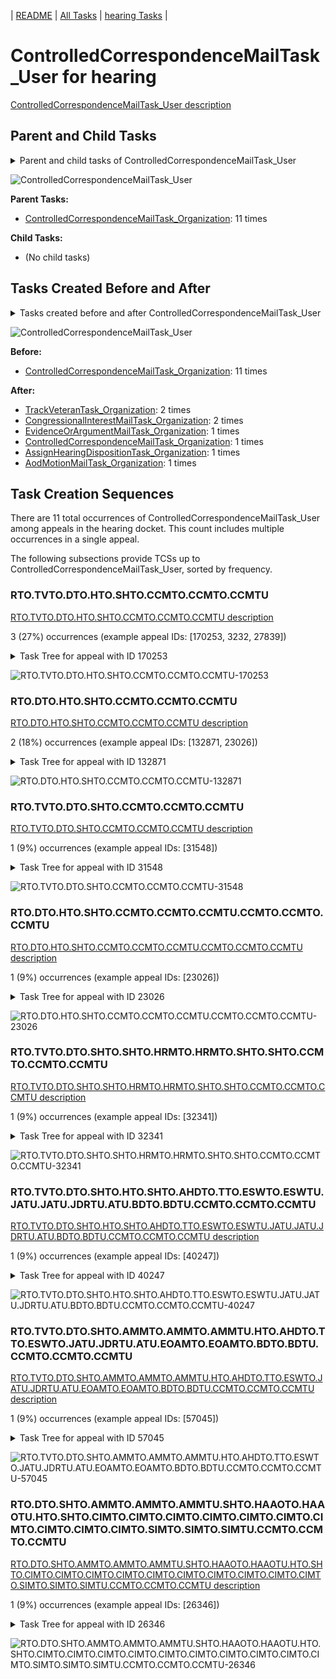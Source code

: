 <!-- DO NOT EDIT THIS FILE.  This file is autogenerated. -->
| [README](../README.md) | [All Tasks](../alltasks.md) | [hearing Tasks](tasklist.md) |

# ControlledCorrespondenceMailTask_User for hearing

[ControlledCorrespondenceMailTask_User description](../descr/ControlledCorrespondenceMailTask_User.md)

## Parent and Child Tasks

<details><summary markdown='span'>Parent and child tasks of ControlledCorrespondenceMailTask_User
</summary>

```
digraph G {
rankdir=LR;
node [shape=box]
"ControlledCorrespondenceMailTask_Organization" -> "ControlledCorrespondenceMailTask_User" [label=11]
}
```
</details>

![ControlledCorrespondenceMailTask_User](dot/ControlledCorrespondenceMailTask_User-parentchild.dot.png)

**Parent Tasks:**

   * [ControlledCorrespondenceMailTask_Organization](ControlledCorrespondenceMailTask_Organization.md): 11 times

**Child Tasks:**

   * (No child tasks)

## Tasks Created Before and After

<details><summary markdown='span'>Tasks created before and after ControlledCorrespondenceMailTask_User</summary>

```
digraph G {
rankdir=LR;

"ControlledCorrespondenceMailTask_User" -> "TrackVeteranTask_Organization" [label=2]
"ControlledCorrespondenceMailTask_User" -> "CongressionalInterestMailTask_Organization" [label=2]
"ControlledCorrespondenceMailTask_User" -> "EvidenceOrArgumentMailTask_Organization" [label=1]
"ControlledCorrespondenceMailTask_User" -> "ControlledCorrespondenceMailTask_Organization" [label=1]
"ControlledCorrespondenceMailTask_User" -> "AssignHearingDispositionTask_Organization" [label=1]
"ControlledCorrespondenceMailTask_User" -> "AodMotionMailTask_Organization" [label=1]
"ControlledCorrespondenceMailTask_Organization" -> "ControlledCorrespondenceMailTask_User" [label=11]
}
```
</details>

![ControlledCorrespondenceMailTask_User](dot/ControlledCorrespondenceMailTask_User.dot.png)

**Before:**

   * [ControlledCorrespondenceMailTask_Organization](ControlledCorrespondenceMailTask_Organization.md): 11 times

**After:**

   * [TrackVeteranTask_Organization](TrackVeteranTask_Organization.md): 2 times
   * [CongressionalInterestMailTask_Organization](CongressionalInterestMailTask_Organization.md): 2 times
   * [EvidenceOrArgumentMailTask_Organization](EvidenceOrArgumentMailTask_Organization.md): 1 times
   * [ControlledCorrespondenceMailTask_Organization](ControlledCorrespondenceMailTask_Organization.md): 1 times
   * [AssignHearingDispositionTask_Organization](AssignHearingDispositionTask_Organization.md): 1 times
   * [AodMotionMailTask_Organization](AodMotionMailTask_Organization.md): 1 times

## Task Creation Sequences

There are 11 total occurrences of ControlledCorrespondenceMailTask_User among appeals in the hearing docket.  This count includes multiple occurrences in a single appeal.

The following subsections provide TCSs up to ControlledCorrespondenceMailTask_User, sorted by frequency.

### RTO.TVTO.DTO.HTO.SHTO.CCMTO.CCMTO.CCMTU

[RTO.TVTO.DTO.HTO.SHTO.CCMTO.CCMTO.CCMTU description](../descr/RTO.TVTO.DTO.HTO.SHTO.CCMTO.CCMTO.CCMTU.md)

3 (27%) occurrences (example appeal IDs: [170253, 3232, 27839])

<details><summary markdown='span'>Task Tree for appeal with ID 170253</summary>

```
@startuml
skinparam {
  ObjectBorderColor #555
  ObjectBorderThickness 0
  ObjectFontStyle bold
  ObjectFontSize 14
  ObjectAttributeFontColor #333
  ObjectAttributeFontSize 12
}
  object 0.RootTask #8dd3c7 {
Organization
}
  object 1.TrackVeteranTask #bebada {
Organization
}
  object 2.DistributionTask #ffffb3 {
Organization
}
  object 3.HearingTask #fb8072 {
Organization
}
  object 4.ScheduleHearingTask #80b1d3 {
Organization
}
  object 5.ControlledCorrespondenceMailTask #ffffb3 {
Organization
}
  object 6.ControlledCorrespondenceMailTask #ffffb3 {
Organization
}
  object 7.ControlledCorrespondenceMailTask #ffffb3 {
User  <back:white>    </back>
}
0.RootTask -- 1.TrackVeteranTask
0.RootTask -- 2.DistributionTask
2.DistributionTask -- 3.HearingTask
3.HearingTask -- 4.ScheduleHearingTask
0.RootTask -- 5.ControlledCorrespondenceMailTask
5.ControlledCorrespondenceMailTask -- 6.ControlledCorrespondenceMailTask
6.ControlledCorrespondenceMailTask -- 7.ControlledCorrespondenceMailTask
@enduml
```
</details>

![RTO.TVTO.DTO.HTO.SHTO.CCMTO.CCMTO.CCMTU-170253](uml/RTO.TVTO.DTO.HTO.SHTO.CCMTO.CCMTO.CCMTU-170253.png)

### RTO.DTO.HTO.SHTO.CCMTO.CCMTO.CCMTU

[RTO.DTO.HTO.SHTO.CCMTO.CCMTO.CCMTU description](../descr/RTO.DTO.HTO.SHTO.CCMTO.CCMTO.CCMTU.md)

2 (18%) occurrences (example appeal IDs: [132871, 23026])

<details><summary markdown='span'>Task Tree for appeal with ID 132871</summary>

```
@startuml
skinparam {
  ObjectBorderColor #555
  ObjectBorderThickness 0
  ObjectFontStyle bold
  ObjectFontSize 14
  ObjectAttributeFontColor #333
  ObjectAttributeFontSize 12
}
  object 0.RootTask #8dd3c7 {
Organization
}
  object 1.DistributionTask #ffffb3 {
Organization
}
  object 2.HearingTask #fb8072 {
Organization
}
  object 3.ScheduleHearingTask #80b1d3 {
Organization
}
  object 4.HearingAdminActionVerifyAddressTask #ffed6f {
Organization
}
  object 5.ControlledCorrespondenceMailTask #ffffb3 {
Organization
}
  object 6.ControlledCorrespondenceMailTask #ffffb3 {
Organization
}
  object 7.ControlledCorrespondenceMailTask #ffffb3 {
User  <back:white>    </back>
}
  object 8.ControlledCorrespondenceMailTask #ffffb3 {
User  <back:white>    </back>
}
  object 9.EvidenceOrArgumentMailTask #ffffb3 {
Organization
}
  object 10.EvidenceOrArgumentMailTask #ffffb3 {
Organization
}
  object 11.EvidenceOrArgumentMailTask #ffffb3 {
Organization
}
  object 12.EvidenceOrArgumentMailTask #ffffb3 {
Organization
}
  object 13.EvidenceOrArgumentMailTask #ffffb3 {
Organization
}
0.RootTask -- 1.DistributionTask
1.DistributionTask -- 2.HearingTask
2.HearingTask -- 3.ScheduleHearingTask
3.ScheduleHearingTask -- 4.HearingAdminActionVerifyAddressTask
0.RootTask -- 5.ControlledCorrespondenceMailTask
5.ControlledCorrespondenceMailTask -- 6.ControlledCorrespondenceMailTask
6.ControlledCorrespondenceMailTask -- 7.ControlledCorrespondenceMailTask
6.ControlledCorrespondenceMailTask -- 8.ControlledCorrespondenceMailTask
0.RootTask -- 9.EvidenceOrArgumentMailTask
0.RootTask -- 10.EvidenceOrArgumentMailTask
0.RootTask -- 11.EvidenceOrArgumentMailTask
0.RootTask -- 12.EvidenceOrArgumentMailTask
0.RootTask -- 13.EvidenceOrArgumentMailTask
@enduml
```
</details>

![RTO.DTO.HTO.SHTO.CCMTO.CCMTO.CCMTU-132871](uml/RTO.DTO.HTO.SHTO.CCMTO.CCMTO.CCMTU-132871.png)

### RTO.TVTO.DTO.SHTO.CCMTO.CCMTO.CCMTU

[RTO.TVTO.DTO.SHTO.CCMTO.CCMTO.CCMTU description](../descr/RTO.TVTO.DTO.SHTO.CCMTO.CCMTO.CCMTU.md)

1 (9%) occurrences (example appeal IDs: [31548])

<details><summary markdown='span'>Task Tree for appeal with ID 31548</summary>

```
@startuml
skinparam {
  ObjectBorderColor #555
  ObjectBorderThickness 0
  ObjectFontStyle bold
  ObjectFontSize 14
  ObjectAttributeFontColor #333
  ObjectAttributeFontSize 12
}
  object 0.RootTask #8dd3c7 {
Organization
}
  object 1.TrackVeteranTask #bebada {
Organization
}
  object 2.DistributionTask #ffffb3 {
Organization
}
  object 3.HearingTask #fb8072 {
Organization
}
  object 4.ScheduleHearingTask #80b1d3 {
Organization
}
  object 5.ControlledCorrespondenceMailTask #ffffb3 {
Organization
}
  object 6.ControlledCorrespondenceMailTask #ffffb3 {
Organization
}
  object 7.ControlledCorrespondenceMailTask #ffffb3 {
User  <back:white>    </back>
}
  object 8.AodMotionMailTask #d9d9d9 {
Organization
}
  object 9.AodMotionMailTask #d9d9d9 {
Organization
}
  object 10.AodMotionMailTask #d9d9d9 {
User
}
  object 11.HearingAdminActionVerifyAddressTask #ffed6f {
Organization
}
  object 12.AssignHearingDispositionTask #8dd3c7 {
Organization
}
  object 13.HearingTask #fb8072 {
Organization
}
  object 14.ScheduleHearingTask #80b1d3 {
Organization
}
  object 15.AssignHearingDispositionTask #8dd3c7 {
Organization
}
  object 16.NoShowHearingTask #b3de69 {
Organization
}
  object 17.TimedHoldTask #fccde5 {
Organization
}
  object 18.EvidenceSubmissionWindowTask #fccde5 {
Organization
}
  object 19.JudgeAssignTask #ccebc5 {
User
}
  object 20.JudgeDecisionReviewTask #d9d9d9 {
User
}
  object 21.AttorneyTask #bc80bd {
User
}
  object 22.IhpColocatedTask #bc80bd {
Organization
}
  object 23.IhpColocatedTask #bc80bd {
User
}
  object 24.TimedHoldTask #fccde5 {
User
}
  object 25.JudgeDecisionReviewTask #d9d9d9 {
User
}
  object 26.BvaDispatchTask #b3de69 {
Organization
}
  object 27.BvaDispatchTask #b3de69 {
User
}
0.RootTask -- 1.TrackVeteranTask
0.RootTask -- 2.DistributionTask
2.DistributionTask -- 3.HearingTask
3.HearingTask -- 4.ScheduleHearingTask
0.RootTask -- 5.ControlledCorrespondenceMailTask
5.ControlledCorrespondenceMailTask -- 6.ControlledCorrespondenceMailTask
6.ControlledCorrespondenceMailTask -- 7.ControlledCorrespondenceMailTask
0.RootTask -- 8.AodMotionMailTask
8.AodMotionMailTask -- 9.AodMotionMailTask
9.AodMotionMailTask -- 10.AodMotionMailTask
4.ScheduleHearingTask -- 11.HearingAdminActionVerifyAddressTask
3.HearingTask -- 12.AssignHearingDispositionTask
2.DistributionTask -- 13.HearingTask
13.HearingTask -- 14.ScheduleHearingTask
13.HearingTask -- 15.AssignHearingDispositionTask
15.AssignHearingDispositionTask -- 16.NoShowHearingTask
16.NoShowHearingTask -- 17.TimedHoldTask
13.HearingTask -- 18.EvidenceSubmissionWindowTask
0.RootTask -- 19.JudgeAssignTask
0.RootTask -- 20.JudgeDecisionReviewTask
25.JudgeDecisionReviewTask -- 21.AttorneyTask
21.AttorneyTask -- 22.IhpColocatedTask
22.IhpColocatedTask -- 23.IhpColocatedTask
23.IhpColocatedTask -- 24.TimedHoldTask
0.RootTask -- 25.JudgeDecisionReviewTask
0.RootTask -- 26.BvaDispatchTask
26.BvaDispatchTask -- 27.BvaDispatchTask
@enduml
```
</details>

![RTO.TVTO.DTO.SHTO.CCMTO.CCMTO.CCMTU-31548](uml/RTO.TVTO.DTO.SHTO.CCMTO.CCMTO.CCMTU-31548.png)

### RTO.DTO.HTO.SHTO.CCMTO.CCMTO.CCMTU.CCMTO.CCMTO.CCMTU

[RTO.DTO.HTO.SHTO.CCMTO.CCMTO.CCMTU.CCMTO.CCMTO.CCMTU description](../descr/RTO.DTO.HTO.SHTO.CCMTO.CCMTO.CCMTU.CCMTO.CCMTO.CCMTU.md)

1 (9%) occurrences (example appeal IDs: [23026])

<details><summary markdown='span'>Task Tree for appeal with ID 23026</summary>

```
@startuml
skinparam {
  ObjectBorderColor #555
  ObjectBorderThickness 0
  ObjectFontStyle bold
  ObjectFontSize 14
  ObjectAttributeFontColor #333
  ObjectAttributeFontSize 12
}
  object 0.RootTask #8dd3c7 {
Organization
}
  object 1.TrackVeteranTask #bebada {
Organization
}
  object 2.DistributionTask #ffffb3 {
Organization
}
  object 3.HearingTask #fb8072 {
Organization
}
  object 4.ScheduleHearingTask #80b1d3 {
Organization
}
  object 5.HearingAdminActionVerifyAddressTask #ffed6f {
Organization
}
  object 6.ControlledCorrespondenceMailTask #ffffb3 {
Organization
}
  object 7.ControlledCorrespondenceMailTask #ffffb3 {
Organization
}
  object 8.ControlledCorrespondenceMailTask #ffffb3 {
User  <back:white>    </back>
}
  object 9.ControlledCorrespondenceMailTask #ffffb3 {
Organization
}
  object 10.ControlledCorrespondenceMailTask #ffffb3 {
Organization
}
  object 11.ControlledCorrespondenceMailTask #ffffb3 {
User  <back:white>    </back>
}
  object 12.CongressionalInterestMailTask #fccde5 {
Organization
}
  object 13.CongressionalInterestMailTask #fccde5 {
Organization
}
  object 14.CongressionalInterestMailTask #fccde5 {
Organization
}
  object 15.CongressionalInterestMailTask #fccde5 {
Organization
}
  object 16.TrackVeteranTask #bebada {
Organization
}
  object 17.TrackVeteranTask #bebada {
Organization
}
  object 18.TrackVeteranTask #bebada {
Organization
}
0.RootTask -- 1.TrackVeteranTask
0.RootTask -- 2.DistributionTask
2.DistributionTask -- 3.HearingTask
3.HearingTask -- 4.ScheduleHearingTask
4.ScheduleHearingTask -- 5.HearingAdminActionVerifyAddressTask
0.RootTask -- 6.ControlledCorrespondenceMailTask
6.ControlledCorrespondenceMailTask -- 7.ControlledCorrespondenceMailTask
7.ControlledCorrespondenceMailTask -- 8.ControlledCorrespondenceMailTask
0.RootTask -- 9.ControlledCorrespondenceMailTask
9.ControlledCorrespondenceMailTask -- 10.ControlledCorrespondenceMailTask
10.ControlledCorrespondenceMailTask -- 11.ControlledCorrespondenceMailTask
2.DistributionTask -- 12.CongressionalInterestMailTask
12.CongressionalInterestMailTask -- 13.CongressionalInterestMailTask
2.DistributionTask -- 14.CongressionalInterestMailTask
14.CongressionalInterestMailTask -- 15.CongressionalInterestMailTask
0.RootTask -- 16.TrackVeteranTask
0.RootTask -- 17.TrackVeteranTask
0.RootTask -- 18.TrackVeteranTask
@enduml
```
</details>

![RTO.DTO.HTO.SHTO.CCMTO.CCMTO.CCMTU.CCMTO.CCMTO.CCMTU-23026](uml/RTO.DTO.HTO.SHTO.CCMTO.CCMTO.CCMTU.CCMTO.CCMTO.CCMTU-23026.png)

### RTO.TVTO.DTO.SHTO.SHTO.HRMTO.HRMTO.SHTO.SHTO.CCMTO.CCMTO.CCMTU

[RTO.TVTO.DTO.SHTO.SHTO.HRMTO.HRMTO.SHTO.SHTO.CCMTO.CCMTO.CCMTU description](../descr/RTO.TVTO.DTO.SHTO.SHTO.HRMTO.HRMTO.SHTO.SHTO.CCMTO.CCMTO.CCMTU.md)

1 (9%) occurrences (example appeal IDs: [32341])

<details><summary markdown='span'>Task Tree for appeal with ID 32341</summary>

```
@startuml
skinparam {
  ObjectBorderColor #555
  ObjectBorderThickness 0
  ObjectFontStyle bold
  ObjectFontSize 14
  ObjectAttributeFontColor #333
  ObjectAttributeFontSize 12
}
  object 0.RootTask #8dd3c7 {
Organization
}
  object 1.TrackVeteranTask #bebada {
Organization
}
  object 2.DistributionTask #ffffb3 {
Organization
}
  object 3.HearingTask #fb8072 {
Organization
}
  object 4.ScheduleHearingTask #80b1d3 {
Organization
}
  object 5.AssignHearingDispositionTask #8dd3c7 {
Organization
}
  object 6.HearingTask #fb8072 {
Organization
}
  object 7.AssignHearingDispositionTask #8dd3c7 {
Organization
}
  object 8.HearingTask #fb8072 {
Organization
}
  object 9.ScheduleHearingTask #80b1d3 {
Organization
}
  object 10.AssignHearingDispositionTask #8dd3c7 {
Organization
}
  object 11.HearingRelatedMailTask #8dd3c7 {
Organization
}
  object 12.HearingRelatedMailTask #8dd3c7 {
Organization
}
  object 13.HearingTask #fb8072 {
Organization
}
  object 14.ScheduleHearingTask #80b1d3 {
Organization
}
  object 15.AssignHearingDispositionTask #8dd3c7 {
Organization
}
  object 16.HearingTask #fb8072 {
Organization
}
  object 17.ScheduleHearingTask #80b1d3 {
Organization
}
  object 18.AssignHearingDispositionTask #8dd3c7 {
Organization
}
  object 19.ControlledCorrespondenceMailTask #ffffb3 {
Organization
}
  object 20.ControlledCorrespondenceMailTask #ffffb3 {
Organization
}
  object 21.ControlledCorrespondenceMailTask #ffffb3 {
User  <back:white>    </back>
}
  object 22.CongressionalInterestMailTask #fccde5 {
Organization
}
  object 23.CongressionalInterestMailTask #fccde5 {
Organization
}
  object 24.HearingTask #fb8072 {
Organization
}
  object 25.AssignHearingDispositionTask #8dd3c7 {
Organization
}
  object 26.HearingTask #fb8072 {
Organization
}
  object 27.ScheduleHearingTask #80b1d3 {
Organization
}
  object 28.TimedHoldTask #fccde5 {
Organization
}
  object 29.EvidenceSubmissionWindowTask #fccde5 {
Organization
}
  object 30.JudgeAssignTask #ccebc5 {
User
}
  object 31.JudgeDecisionReviewTask #d9d9d9 {
User
}
  object 32.AttorneyTask #bc80bd {
User
}
  object 33.BvaDispatchTask #b3de69 {
Organization
}
  object 34.BvaDispatchTask #b3de69 {
User
}
0.RootTask -- 1.TrackVeteranTask
0.RootTask -- 2.DistributionTask
2.DistributionTask -- 3.HearingTask
3.HearingTask -- 4.ScheduleHearingTask
3.HearingTask -- 5.AssignHearingDispositionTask
2.DistributionTask -- 6.HearingTask
6.HearingTask -- 7.AssignHearingDispositionTask
2.DistributionTask -- 8.HearingTask
8.HearingTask -- 9.ScheduleHearingTask
8.HearingTask -- 10.AssignHearingDispositionTask
2.DistributionTask -- 11.HearingRelatedMailTask
11.HearingRelatedMailTask -- 12.HearingRelatedMailTask
2.DistributionTask -- 13.HearingTask
13.HearingTask -- 14.ScheduleHearingTask
13.HearingTask -- 15.AssignHearingDispositionTask
2.DistributionTask -- 16.HearingTask
16.HearingTask -- 17.ScheduleHearingTask
16.HearingTask -- 18.AssignHearingDispositionTask
0.RootTask -- 19.ControlledCorrespondenceMailTask
19.ControlledCorrespondenceMailTask -- 20.ControlledCorrespondenceMailTask
20.ControlledCorrespondenceMailTask -- 21.ControlledCorrespondenceMailTask
2.DistributionTask -- 22.CongressionalInterestMailTask
22.CongressionalInterestMailTask -- 23.CongressionalInterestMailTask
2.DistributionTask -- 24.HearingTask
24.HearingTask -- 25.AssignHearingDispositionTask
2.DistributionTask -- 26.HearingTask
26.HearingTask -- 27.ScheduleHearingTask
27.ScheduleHearingTask -- 28.TimedHoldTask
26.HearingTask -- 29.EvidenceSubmissionWindowTask
0.RootTask -- 30.JudgeAssignTask
0.RootTask -- 31.JudgeDecisionReviewTask
31.JudgeDecisionReviewTask -- 32.AttorneyTask
0.RootTask -- 33.BvaDispatchTask
33.BvaDispatchTask -- 34.BvaDispatchTask
@enduml
```
</details>

![RTO.TVTO.DTO.SHTO.SHTO.HRMTO.HRMTO.SHTO.SHTO.CCMTO.CCMTO.CCMTU-32341](uml/RTO.TVTO.DTO.SHTO.SHTO.HRMTO.HRMTO.SHTO.SHTO.CCMTO.CCMTO.CCMTU-32341.png)

### RTO.TVTO.DTO.SHTO.HTO.SHTO.AHDTO.TTO.ESWTO.ESWTU.JATU.JATU.JDRTU.ATU.BDTO.BDTU.CCMTO.CCMTO.CCMTU

[RTO.TVTO.DTO.SHTO.HTO.SHTO.AHDTO.TTO.ESWTO.ESWTU.JATU.JATU.JDRTU.ATU.BDTO.BDTU.CCMTO.CCMTO.CCMTU description](../descr/RTO.TVTO.DTO.SHTO.HTO.SHTO.AHDTO.TTO.ESWTO.ESWTU.JATU.JATU.JDRTU.ATU.BDTO.BDTU.CCMTO.CCMTO.CCMTU.md)

1 (9%) occurrences (example appeal IDs: [40247])

<details><summary markdown='span'>Task Tree for appeal with ID 40247</summary>

```
@startuml
skinparam {
  ObjectBorderColor #555
  ObjectBorderThickness 0
  ObjectFontStyle bold
  ObjectFontSize 14
  ObjectAttributeFontColor #333
  ObjectAttributeFontSize 12
}
  object 0.RootTask #8dd3c7 {
Organization
}
  object 1.TrackVeteranTask #bebada {
Organization
}
  object 2.DistributionTask #ffffb3 {
Organization
}
  object 3.HearingTask #fb8072 {
Organization
}
  object 4.ScheduleHearingTask #80b1d3 {
Organization
}
  object 5.HearingAdminActionVerifyAddressTask #ffed6f {
Organization
}
  object 6.AssignHearingDispositionTask #8dd3c7 {
Organization
}
  object 7.HearingTask #fb8072 {
Organization
}
  object 8.ScheduleHearingTask #80b1d3 {
Organization
}
  object 9.AssignHearingDispositionTask #8dd3c7 {
Organization
}
  object 10.TranscriptionTask #fb8072 {
Organization
}
  object 11.EvidenceSubmissionWindowTask #fccde5 {
Organization
}
  object 12.EvidenceSubmissionWindowTask #fccde5 {
User
}
  object 13.JudgeAssignTask #ccebc5 {
User
}
  object 14.JudgeDecisionReviewTask #d9d9d9 {
User
}
  object 15.AttorneyTask #bc80bd {
User
}
  object 16.JudgeAssignTask #ccebc5 {
User
}
  object 17.JudgeAssignTask #ccebc5 {
User
}
  object 18.JudgeDecisionReviewTask #d9d9d9 {
User
}
  object 19.AttorneyTask #bc80bd {
User
}
  object 20.BvaDispatchTask #b3de69 {
Organization
}
  object 21.BvaDispatchTask #b3de69 {
User
}
  object 22.ControlledCorrespondenceMailTask #ffffb3 {
Organization
}
  object 23.ControlledCorrespondenceMailTask #ffffb3 {
Organization
}
  object 24.ControlledCorrespondenceMailTask #ffffb3 {
User  <back:white>    </back>
}
0.RootTask -- 1.TrackVeteranTask
0.RootTask -- 2.DistributionTask
2.DistributionTask -- 3.HearingTask
3.HearingTask -- 4.ScheduleHearingTask
4.ScheduleHearingTask -- 5.HearingAdminActionVerifyAddressTask
3.HearingTask -- 6.AssignHearingDispositionTask
2.DistributionTask -- 7.HearingTask
7.HearingTask -- 8.ScheduleHearingTask
7.HearingTask -- 9.AssignHearingDispositionTask
9.AssignHearingDispositionTask -- 10.TranscriptionTask
9.AssignHearingDispositionTask -- 11.EvidenceSubmissionWindowTask
11.EvidenceSubmissionWindowTask -- 12.EvidenceSubmissionWindowTask
0.RootTask -- 13.JudgeAssignTask
0.RootTask -- 14.JudgeDecisionReviewTask
14.JudgeDecisionReviewTask -- 15.AttorneyTask
0.RootTask -- 16.JudgeAssignTask
0.RootTask -- 17.JudgeAssignTask
0.RootTask -- 18.JudgeDecisionReviewTask
18.JudgeDecisionReviewTask -- 19.AttorneyTask
0.RootTask -- 20.BvaDispatchTask
20.BvaDispatchTask -- 21.BvaDispatchTask
0.RootTask -- 22.ControlledCorrespondenceMailTask
22.ControlledCorrespondenceMailTask -- 23.ControlledCorrespondenceMailTask
23.ControlledCorrespondenceMailTask -- 24.ControlledCorrespondenceMailTask
@enduml
```
</details>

![RTO.TVTO.DTO.SHTO.HTO.SHTO.AHDTO.TTO.ESWTO.ESWTU.JATU.JATU.JDRTU.ATU.BDTO.BDTU.CCMTO.CCMTO.CCMTU-40247](uml/RTO.TVTO.DTO.SHTO.HTO.SHTO.AHDTO.TTO.ESWTO.ESWTU.JATU.JATU.JDRTU.ATU.BDTO.BDTU.CCMTO.CCMTO.CCMTU-40247.png)

### RTO.TVTO.DTO.SHTO.AMMTO.AMMTO.AMMTU.HTO.AHDTO.TTO.ESWTO.JATU.JDRTU.ATU.EOAMTO.EOAMTO.BDTO.BDTU.CCMTO.CCMTO.CCMTU

[RTO.TVTO.DTO.SHTO.AMMTO.AMMTO.AMMTU.HTO.AHDTO.TTO.ESWTO.JATU.JDRTU.ATU.EOAMTO.EOAMTO.BDTO.BDTU.CCMTO.CCMTO.CCMTU description](../descr/RTO.TVTO.DTO.SHTO.AMMTO.AMMTO.AMMTU.HTO.AHDTO.TTO.ESWTO.JATU.JDRTU.ATU.EOAMTO.EOAMTO.BDTO.BDTU.CCMTO.CCMTO.CCMTU.md)

1 (9%) occurrences (example appeal IDs: [57045])

<details><summary markdown='span'>Task Tree for appeal with ID 57045</summary>

```
@startuml
skinparam {
  ObjectBorderColor #555
  ObjectBorderThickness 0
  ObjectFontStyle bold
  ObjectFontSize 14
  ObjectAttributeFontColor #333
  ObjectAttributeFontSize 12
}
  object 0.RootTask #8dd3c7 {
Organization
}
  object 1.TrackVeteranTask #bebada {
Organization
}
  object 2.DistributionTask #ffffb3 {
Organization
}
  object 3.HearingTask #fb8072 {
Organization
}
  object 4.ScheduleHearingTask #80b1d3 {
Organization
}
  object 5.AodMotionMailTask #d9d9d9 {
Organization
}
  object 6.AodMotionMailTask #d9d9d9 {
Organization
}
  object 7.AodMotionMailTask #d9d9d9 {
User
}
  object 8.AssignHearingDispositionTask #8dd3c7 {
Organization
}
  object 9.HearingTask #fb8072 {
Organization
}
  object 10.AssignHearingDispositionTask #8dd3c7 {
Organization
}
  object 11.TranscriptionTask #fb8072 {
Organization
}
  object 12.EvidenceSubmissionWindowTask #fccde5 {
Organization
}
  object 13.JudgeAssignTask #ccebc5 {
User
}
  object 14.JudgeDecisionReviewTask #d9d9d9 {
User
}
  object 15.AttorneyTask #bc80bd {
User
}
  object 16.EvidenceOrArgumentMailTask #ffffb3 {
Organization
}
  object 17.EvidenceOrArgumentMailTask #ffffb3 {
Organization
}
  object 18.BvaDispatchTask #b3de69 {
Organization
}
  object 19.BvaDispatchTask #b3de69 {
User
}
  object 20.ControlledCorrespondenceMailTask #ffffb3 {
Organization
}
  object 21.ControlledCorrespondenceMailTask #ffffb3 {
Organization
}
  object 22.ControlledCorrespondenceMailTask #ffffb3 {
User  <back:white>    </back>
}
0.RootTask -- 1.TrackVeteranTask
0.RootTask -- 2.DistributionTask
2.DistributionTask -- 3.HearingTask
3.HearingTask -- 4.ScheduleHearingTask
0.RootTask -- 5.AodMotionMailTask
5.AodMotionMailTask -- 6.AodMotionMailTask
6.AodMotionMailTask -- 7.AodMotionMailTask
3.HearingTask -- 8.AssignHearingDispositionTask
2.DistributionTask -- 9.HearingTask
9.HearingTask -- 10.AssignHearingDispositionTask
10.AssignHearingDispositionTask -- 11.TranscriptionTask
10.AssignHearingDispositionTask -- 12.EvidenceSubmissionWindowTask
0.RootTask -- 13.JudgeAssignTask
0.RootTask -- 14.JudgeDecisionReviewTask
14.JudgeDecisionReviewTask -- 15.AttorneyTask
0.RootTask -- 16.EvidenceOrArgumentMailTask
16.EvidenceOrArgumentMailTask -- 17.EvidenceOrArgumentMailTask
0.RootTask -- 18.BvaDispatchTask
18.BvaDispatchTask -- 19.BvaDispatchTask
0.RootTask -- 20.ControlledCorrespondenceMailTask
20.ControlledCorrespondenceMailTask -- 21.ControlledCorrespondenceMailTask
21.ControlledCorrespondenceMailTask -- 22.ControlledCorrespondenceMailTask
@enduml
```
</details>

![RTO.TVTO.DTO.SHTO.AMMTO.AMMTO.AMMTU.HTO.AHDTO.TTO.ESWTO.JATU.JDRTU.ATU.EOAMTO.EOAMTO.BDTO.BDTU.CCMTO.CCMTO.CCMTU-57045](uml/RTO.TVTO.DTO.SHTO.AMMTO.AMMTO.AMMTU.HTO.AHDTO.TTO.ESWTO.JATU.JDRTU.ATU.EOAMTO.EOAMTO.BDTO.BDTU.CCMTO.CCMTO.CCMTU-57045.png)

### RTO.DTO.SHTO.AMMTO.AMMTO.AMMTU.SHTO.HAAOTO.HAAOTU.HTO.SHTO.CIMTO.CIMTO.CIMTO.CIMTO.CIMTO.CIMTO.CIMTO.CIMTO.CIMTO.CIMTO.SIMTO.SIMTO.SIMTU.CCMTO.CCMTO.CCMTU

[RTO.DTO.SHTO.AMMTO.AMMTO.AMMTU.SHTO.HAAOTO.HAAOTU.HTO.SHTO.CIMTO.CIMTO.CIMTO.CIMTO.CIMTO.CIMTO.CIMTO.CIMTO.CIMTO.CIMTO.SIMTO.SIMTO.SIMTU.CCMTO.CCMTO.CCMTU description](../descr/RTO.DTO.SHTO.AMMTO.AMMTO.AMMTU.SHTO.HAAOTO.HAAOTU.HTO.SHTO.CIMTO.CIMTO.CIMTO.CIMTO.CIMTO.CIMTO.CIMTO.CIMTO.CIMTO.CIMTO.SIMTO.SIMTO.SIMTU.CCMTO.CCMTO.CCMTU.md)

1 (9%) occurrences (example appeal IDs: [26346])

<details><summary markdown='span'>Task Tree for appeal with ID 26346</summary>

```
@startuml
skinparam {
  ObjectBorderColor #555
  ObjectBorderThickness 0
  ObjectFontStyle bold
  ObjectFontSize 14
  ObjectAttributeFontColor #333
  ObjectAttributeFontSize 12
}
  object 0.RootTask #8dd3c7 {
Organization
}
  object 1.TrackVeteranTask #bebada {
Organization
}
  object 2.DistributionTask #ffffb3 {
Organization
}
  object 3.HearingTask #fb8072 {
Organization
}
  object 4.ScheduleHearingTask #80b1d3 {
Organization
}
  object 5.HearingAdminActionVerifyAddressTask #ffed6f {
Organization
}
  object 6.AodMotionMailTask #d9d9d9 {
Organization
}
  object 7.AodMotionMailTask #d9d9d9 {
Organization
}
  object 8.AodMotionMailTask #d9d9d9 {
User
}
  object 9.AssignHearingDispositionTask #8dd3c7 {
Organization
}
  object 10.HearingTask #fb8072 {
Organization
}
  object 11.ScheduleHearingTask #80b1d3 {
Organization
}
  object 12.HearingAdminActionOtherTask #b3de69 {
Organization
}
  object 13.HearingAdminActionOtherTask #b3de69 {
User
}
  object 14.AssignHearingDispositionTask #8dd3c7 {
Organization
}
  object 15.HearingTask #fb8072 {
Organization
}
  object 16.ScheduleHearingTask #80b1d3 {
Organization
}
  object 17.HearingAdminActionOtherTask #b3de69 {
Organization
}
  object 18.HearingAdminActionOtherTask #b3de69 {
User
}
  object 19.CongressionalInterestMailTask #fccde5 {
Organization
}
  object 20.CongressionalInterestMailTask #fccde5 {
Organization
}
  object 21.HearingAdminActionOtherTask #b3de69 {
User
}
  object 22.CongressionalInterestMailTask #fccde5 {
Organization
}
  object 23.CongressionalInterestMailTask #fccde5 {
Organization
}
  object 24.CongressionalInterestMailTask #fccde5 {
Organization
}
  object 25.CongressionalInterestMailTask #fccde5 {
Organization
}
  object 26.CongressionalInterestMailTask #fccde5 {
Organization
}
  object 27.CongressionalInterestMailTask #fccde5 {
Organization
}
  object 28.CongressionalInterestMailTask #fccde5 {
Organization
}
  object 29.CongressionalInterestMailTask #fccde5 {
Organization
}
  object 30.StatusInquiryMailTask #fb8072 {
Organization
}
  object 31.StatusInquiryMailTask #fb8072 {
Organization
}
  object 32.StatusInquiryMailTask #fb8072 {
User
}
  object 33.ControlledCorrespondenceMailTask #ffffb3 {
Organization
}
  object 34.ControlledCorrespondenceMailTask #ffffb3 {
Organization
}
  object 35.ControlledCorrespondenceMailTask #ffffb3 {
User  <back:white>    </back>
}
  object 36.TrackVeteranTask #bebada {
Organization
}
  object 37.TrackVeteranTask #bebada {
Organization
}
0.RootTask -- 1.TrackVeteranTask
0.RootTask -- 2.DistributionTask
2.DistributionTask -- 3.HearingTask
3.HearingTask -- 4.ScheduleHearingTask
4.ScheduleHearingTask -- 5.HearingAdminActionVerifyAddressTask
0.RootTask -- 6.AodMotionMailTask
6.AodMotionMailTask -- 7.AodMotionMailTask
7.AodMotionMailTask -- 8.AodMotionMailTask
3.HearingTask -- 9.AssignHearingDispositionTask
2.DistributionTask -- 10.HearingTask
10.HearingTask -- 11.ScheduleHearingTask
11.ScheduleHearingTask -- 12.HearingAdminActionOtherTask
12.HearingAdminActionOtherTask -- 13.HearingAdminActionOtherTask
10.HearingTask -- 14.AssignHearingDispositionTask
2.DistributionTask -- 15.HearingTask
15.HearingTask -- 16.ScheduleHearingTask
16.ScheduleHearingTask -- 17.HearingAdminActionOtherTask
17.HearingAdminActionOtherTask -- 18.HearingAdminActionOtherTask
2.DistributionTask -- 19.CongressionalInterestMailTask
19.CongressionalInterestMailTask -- 20.CongressionalInterestMailTask
17.HearingAdminActionOtherTask -- 21.HearingAdminActionOtherTask
2.DistributionTask -- 22.CongressionalInterestMailTask
22.CongressionalInterestMailTask -- 23.CongressionalInterestMailTask
2.DistributionTask -- 24.CongressionalInterestMailTask
24.CongressionalInterestMailTask -- 25.CongressionalInterestMailTask
2.DistributionTask -- 26.CongressionalInterestMailTask
26.CongressionalInterestMailTask -- 27.CongressionalInterestMailTask
2.DistributionTask -- 28.CongressionalInterestMailTask
28.CongressionalInterestMailTask -- 29.CongressionalInterestMailTask
0.RootTask -- 30.StatusInquiryMailTask
30.StatusInquiryMailTask -- 31.StatusInquiryMailTask
31.StatusInquiryMailTask -- 32.StatusInquiryMailTask
0.RootTask -- 33.ControlledCorrespondenceMailTask
33.ControlledCorrespondenceMailTask -- 34.ControlledCorrespondenceMailTask
34.ControlledCorrespondenceMailTask -- 35.ControlledCorrespondenceMailTask
0.RootTask -- 36.TrackVeteranTask
0.RootTask -- 37.TrackVeteranTask
@enduml
```
</details>

![RTO.DTO.SHTO.AMMTO.AMMTO.AMMTU.SHTO.HAAOTO.HAAOTU.HTO.SHTO.CIMTO.CIMTO.CIMTO.CIMTO.CIMTO.CIMTO.CIMTO.CIMTO.CIMTO.CIMTO.SIMTO.SIMTO.SIMTU.CCMTO.CCMTO.CCMTU-26346](uml/RTO.DTO.SHTO.AMMTO.AMMTO.AMMTU.SHTO.HAAOTO.HAAOTU.HTO.SHTO.CIMTO.CIMTO.CIMTO.CIMTO.CIMTO.CIMTO.CIMTO.CIMTO.CIMTO.CIMTO.SIMTO.SIMTO.SIMTU.CCMTO.CCMTO.CCMTU-26346.png)

